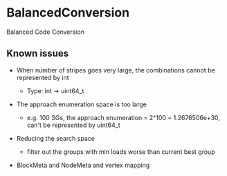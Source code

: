 # BalancedConversion
Balanced Code Conversion

## Known issues

* When number of stripes goes very large, the combinations cannot be
  represented by int
    * Type: int -> uint64_t

* The approach enumeration space is too large
    * e.g. 100 SGs, the approach enumeration = 2^100 = 1.2676506e+30, can't be
      represented by uint64_t

* Reducing the search space
    * filter out the groups with min loads worse than current best group

* BlockMeta and NodeMeta and vertex mapping